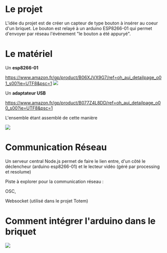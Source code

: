 # Le projet

L'idée du projet est de créer un capteur de type bouton à insérer au coeur d'un briquet. Le bouton est relayé à un arduino ESP8266-01 qui permet d'envoyer par réseau l'événement "le bouton a été appuryé".

# Le matériel
Un **esp8266-01**

https://www.amazon.fr/gp/product/B06XJVX9G7/ref=oh_aui_detailpage_o01_s00?ie=UTF8&psc=1
![](https://jpralves.net/img/mcb/esp_pinout_55.png)

Un **adaptateur USB**

https://www.amazon.fr/gp/product/B077Z4L8DD/ref=oh_aui_detailpage_o00_s00?ie=UTF8&psc=1

L'ensemble étant assemblé de cette manière

![](https://i.pinimg.com/originals/ce/3e/0b/ce3e0ba31f28c2d312614c087a0d944b.jpg)

# Communication Réseau

Un serveur central Node.js permet de faire le lien entre, d'un côté le déclencheur (arduino esp8266-01) et le lecteur vidéo (géré par processing et resolume)

Piste à explorer pour la communication réseau :

OSC,

Websocket (utilisé dans le projet Totem)

# Comment intégrer l'arduino dans le briquet

![](https://github.com/ACCOLAB/Gestographie/blob/master/Feu!/Capteur%20Briquet/Archives_Images/Briquet%20Coupe.jpg)

